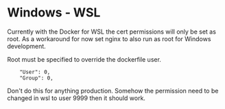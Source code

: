# Windows - WSL
Currently with the Docker for WSL the cert permissions will only be set as root. As a workaround for now set nginx to also run as root for Windows development.

Root must be specified to override the dockerfile user.
```
    "User": 0,
    "Group": 0,
```

Don't do this for anything production. Somehow the permission need to be changed in wsl to user 9999 then it should work.